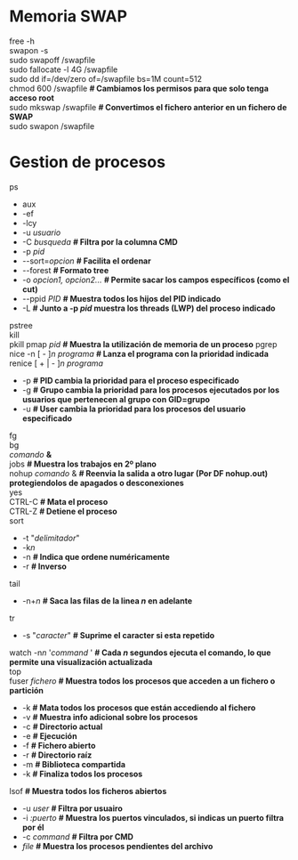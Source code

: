 # Memoria SWAP
free  -h  
swapon -s  
sudo swapoff /swapfile  
sudo fallocate -l 4G /swapfile  
sudo dd if=/dev/zero of=/swapfile bs=1M count=512  
chmod 600 /swapfile **# Cambiamos los permisos para que solo tenga acceso root**  
sudo mkswap /swapfile **# Convertimos el fichero anterior en un fichero de SWAP**  
sudo swapon /swapfile  

# Gestion de procesos
ps  
  - aux  
  - -ef  
  - -lcy  
  - -u *usuario*  
  - -C *busqueda* **# Filtra por la columna CMD**  
  - -p *pid*
  - --sort=*opcion* **# Facilita el ordenar**
  - --forest **# Formato tree**
  - -o *opcion1, opcion2...* **# Permite sacar los campos específicos (como el cut)**
  - --ppid *PID* **# Muestra todos los hijos del PID indicado**
  - -L **# Junto a -p *pid* muestra los threads (LWP) del proceso indicado**

pstree  
kill  
pkill
pmap *pid* **# Muestra la utilización de memoria de un proceso**
pgrep  
nice -n [ - ]*n* *programa* **# Lanza el programa con la prioridad indicada**  
renice [ + | - ]*n* *programa*  
  - -p **# PID cambia la prioridad para el proceso especificado**
  - -g **# Grupo cambia la prioridad para los procesos ejecutados por los usuarios que pertenecen al grupo con GID=grupo**
  - -u **# User cambia la prioridad para los procesos del usuario especificado**
    
fg  
bg  
*comando* **&**  
jobs   **# Muestra los trabajos en 2º plano**  
nohup *comando* & **# Reenvia la salida a otro lugar (Por DF nohup.out)   protegiendolos de apagados o desconexiones**  
yes  
CTRL-C   **# Mata el proceso**  
CTRL-Z   **# Detiene el proceso**  
sort
  - -t "*delimitador*"
  - -k*n*
  - -n **# Indica que ordene numéricamente**
  - -r **# Inverso**

tail  
  - -n+*n* **# Saca las filas de la linea *n* en adelante**
    
tr  
  - -s "*caracter*" **# Suprime el caracter si esta repetido**
    
watch -n*n* '*command* ' **# Cada *n* segundos ejecuta el comando, lo que permite una visualización actualizada**  
top  
fuser *fichero* **# Muestra todos los procesos que acceden a un fichero o partición**  
  - -k **# Mata todos los procesos que están accediendo al fichero**
  - -v **# Muestra info adicional sobre los procesos**
  - -c **# Directorio actual**
  - -e **# Ejecución**
  - -f **# Fichero abierto**
  - -r **# Directorio raíz**
  - -m **# Biblioteca compartida**
  - -k **# Finaliza todos los procesos**

lsof **# Muestra todos los ficheros abiertos**
  - -u *user* **# Filtra por usuairo**
  - -i *:puerto* **# Muestra los puertos vinculados, si indicas un puerto filtra por él**
  - -c *command* **# Filtra por CMD**
  - *file* **# Muestra los procesos pendientes del archivo**
